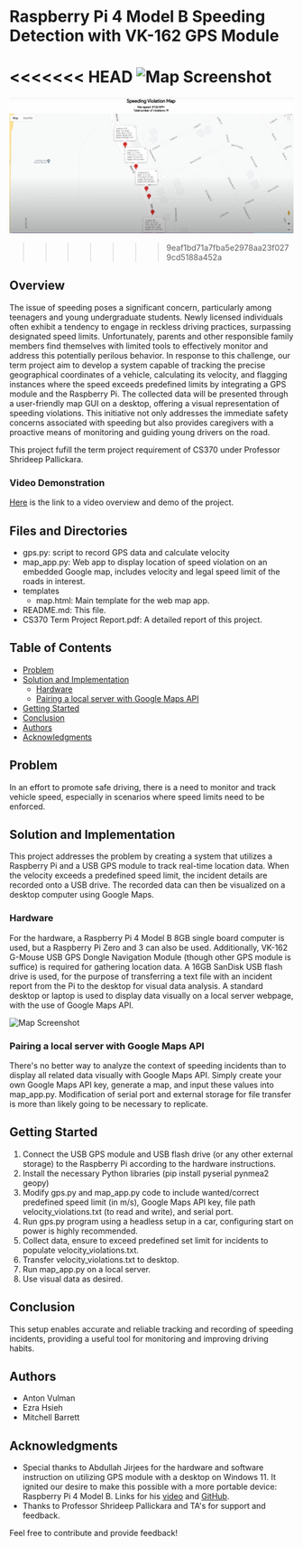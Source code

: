 # Raspberry Pi 4 Model B Speeding Detection with VK-162 GPS Module 

<<<<<<< HEAD
![Map Screenshot](map.jpg)
=======
![Map Screenshot](MapScreenshot.png)
>>>>>>> 9eaf1bd71a7fba5e2978aa23f0279cd5188a452a


## Overview

The issue of speeding poses a significant concern, particularly among teenagers and young undergraduate students. Newly licensed individuals often exhibit a tendency to engage in reckless driving practices, surpassing designated speed limits. Unfortunately, parents and other responsible family members find themselves with limited tools to effectively monitor and address this potentially perilous behavior.
In response to this challenge, our term project aim to develop a system capable of tracking the precise geographical coordinates of a vehicle, calculating its velocity, and flagging instances where the speed exceeds predefined limits by integrating a GPS module and the Raspberry Pi. The collected data will be presented through a user-friendly map GUI on a desktop, offering a visual representation of speeding violations. This initiative not only addresses the immediate safety concerns associated with speeding but also provides caregivers with a proactive means of monitoring and guiding young drivers on the road.

This project fufill the term project requirement of CS370 under Professor Shrideep Pallickara. 

### Video Demonstration
[Here](https://www.youtube.com/watch?v=J9t9HFjNxCc) is the link to a video overview and demo of the project. 

## Files and Directories
- gps.py: script to record GPS data and calculate velocity
- map_app.py: Web app to display location of speed violation on an embedded Google map, includes velocity and legal speed limit of the roads in interest.
- templates
  - map.html: Main template for the web map app. 
- README.md: This file. 
- CS370 Term Project Report.pdf: A detailed report of this project.

## Table of Contents

- [Problem](#problem)
- [Solution and Implementation](#solution-and-implementation)
  - [Hardware](#hardware)
  - [Pairing a local server with Google Maps API](#pairing-a-local-server-with-google-maps-api)
- [Getting Started](#getting-started)
- [Conclusion](#conclusion)
- [Authors](#authors)
- [Acknowledgments](#acknowledgments)

## Problem
In an effort to promote safe driving, there is a need to monitor and track vehicle speed, especially in scenarios where speed limits need to be enforced.

## Solution and Implementation
This project addresses the problem by creating a system that utilizes a Raspberry Pi and a USB GPS module to track real-time location data. When the velocity exceeds a predefined speed limit, the incident details are recorded onto a USB drive. The recorded data can then be visualized on a desktop computer using Google Maps.
  
### Hardware

For the hardware, a Raspberry Pi 4 Model B 8GB single board computer is used, but a Raspberry Pi Zero and 3 can also be used. Additionally, VK-162 G-Mouse USB GPS Dongle Navigation Module (though other GPS module is suffice) is required for gathering location data. A 16GB SanDisk USB flash drive is used, for the purpose of transferring a text file with an incident report from the Pi to the desktop for visual data analysis. A standard desktop or laptop is used to display data visually on a local server webpage, with the use of Google Maps API.

![Map Screenshot](hardware.jpg)


### Pairing a local server with Google Maps API

There's no better way to analyze the context of speeding incidents than to display all related data visually with Google Maps API. Simply create your own Google Maps API key, generate a map, and input these values into map_app.py. Modification of serial port and external storage for file transfer is more than likely going to be necessary to replicate.


## Getting Started

1. Connect the USB GPS module and USB flash drive (or any other external storage) to the Raspberry Pi according to the hardware instructions.
2. Install the necessary Python libraries (pip install pyserial pynmea2 geopy)
3. Modify gps.py and map_app.py code to include wanted/correct predefined speed limit (in m/s), Google Maps API key, file path velocity_violations.txt (to read and write), and serial port.
4. Run gps.py program using a headless setup in a car, configuring start on power is highly recommended.
5. Collect data, ensure to exceed predefined set limit for incidents to populate velocity_violations.txt.
6. Transfer velocity_violations.txt to desktop.
7. Run map_app.py on a local server.
8. Use visual data as desired.

## Conclusion

This setup enables accurate and reliable tracking and recording of speeding incidents, providing a useful tool for monitoring and improving driving habits.

## Authors

- Anton Vulman
- Ezra Hsieh
- Mitchell Barrett

## Acknowledgments

- Special thanks to Abdullah Jirjees for the hardware and software instruction on utilizing GPS module with a desktop on Windows 11. It ignited our desire to make this possible with a more portable device: Raspberry Pi 4 Model B. Links for his [video](https://youtu.be/mUsKgzem9ig?si=Tt_C2jrQ-fzjQ4eM) and [GitHub](https://github.com/AbdullahJirjees/VK-16_GPS/tree/main).
- Thanks to Professor Shrideep Pallickara and TA's for support and feedback.

Feel free to contribute and provide feedback!
